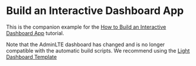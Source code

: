 # Build an Interactive Dashboard App

This is the companion example for the [How to Build an Interactive Dashboard App](https://makoserver.net/articles/How-to-Build-an-Interactive-Dashboard-App) tutorial.

Note that the AdminLTE dashboard has changed and is no longer compatible with the automatic build scripts. We recommend using the [Light Dashboard Template](../Light-Dashboard)
